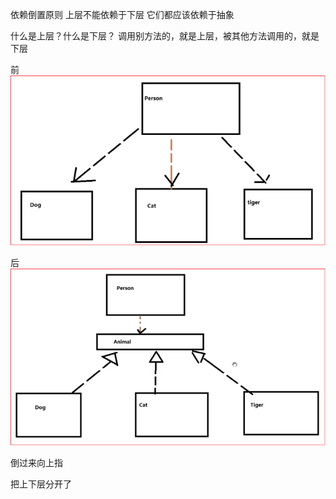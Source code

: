 依赖倒置原则
  上层不能依赖于下层
  它们都应该依赖于抽象


什么是上层？什么是下层？
调用别方法的，就是上层，被其他方法调用的，就是下层

前
![image_1](/images/image_1.png)

后
![image_2](/images/image_2.png)

倒过来向上指

把上下层分开了